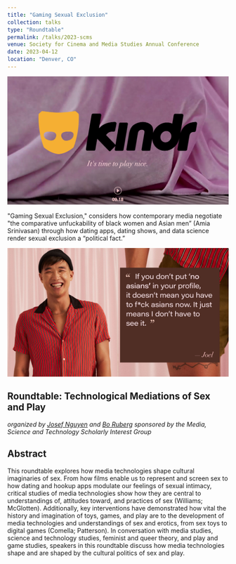 ```yaml
---
title: "Gaming Sexual Exclusion"
collection: talks
type: "Roundtable"
permalink: /talks/2023-scms
venue: Society for Cinema and Media Studies Annual Conference
date: 2023-04-12
location: "Denver, CO"
---
```


<img src="../images/talks/kindr-ad.png" />

"Gaming Sexual Exclusion," considers how contemporary media negotiate "the comparative unfuckability of black women and Asian men” (Amia Srinivasan) through how dating apps, dating shows, and data science render sexual exclusion a “political fact.”

<img src="../images/talks/kindr-joel.jpg" />

## Roundtable: **Technological Mediations of Sex and Play**
_organized by [Josef Nguyen](https://www.josefnguyen.net/) and [Bo Ruberg](https://ourglasslake.com/)_
_sponsored by the Media, Science and Technology Scholarly Interest Group_

## Abstract
This roundtable explores how media technologies shape cultural imaginaries of sex. From how films enable us to represent and screen sex to how dating and hookup apps modulate our feelings of sexual intimacy, critical studies of media technologies show how they are central to understandings of, attitudes toward, and practices of sex (Williams; McGlotten). Additionally, key interventions have demonstrated how vital the history and imagination of toys, games, and play are to the development of media technologies and understandings of sex and erotics, from sex toys to digital games (Comella; Patterson). In conversation with media studies, science and technology studies, feminist and queer theory, and play and game studies, speakers in this roundtable discuss how media technologies shape and are shaped by the cultural politics of sex and play.
